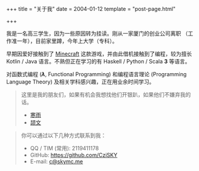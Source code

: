 +++
title = "关于我"
date = 2004-01-12
template = "post-page.html"

+++

我是一名高三学生，因为一些原因转为挂读。刚从一家厦门的创业公司离职 （工作准一年），目前家里蹲，今年上大学（专科）。

早期因爱好接触到了 [Minecraft](https://en.wikipedia.org/wiki/Minecraft) 这款游戏，并由此借机接触到了编程，较为擅长 Kotlin / Java 语言。不熟但正在学习的有 Haskell / Python / Scala **3** 等语言。

对函数式编程 (***λ***, Functional Programming) 和编程语言理论 (Programming Language Theory) 及相关学科感兴趣，正在用业余时间学习。

> 这里是我的朋友们，如果有机会我想找他们开银趴，如果他们不嫌弃我的话。
> + [寒雨](https://blog.coldrain.ink/)
> + [颉文](https://blog.gfmc.top/)

> 你可以通过以下几种方式联系到我：
>
> + QQ / TIM (常用): 2119411178
> + GitHub: https://github.com/CziSKY
> + E-mail: c@skymc.me